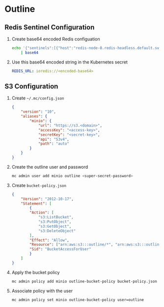 # Outline

## Redis Sentinel Configuration

1. Create base64 encoded Redis configuation
    ```sh
    echo '{"sentinels":[{"host":"redis-node-0.redis-headless.default.svc.cluster.local","port":26379},{"host":"redis-node-1.redis-headless.default.svc.cluster.local","port":26379},{"host":"redis-node-2.redis-headless.default.svc.cluster.local","port":26379}],"name":"redis-master","sentinelPassword":"<redis-sentinel-password>","password":"<redis-password>"}' \
        | base64
    ```

2. Use this base64 encoded string in the Kubernetes secret
    ```yaml
    REDIS_URL: ioredis://<encoded-base64>
    ```

## S3 Configuration

1. Create `~/.mc/config.json`
    ```json
    {
        "version": "10",
        "aliases": {
            "minio": {
                "url": "https://s3.<domain>",
                "accessKey": "<access-key>",
                "secretKey": "<secret-key>",
                "api": "S3v4",
                "path": "auto"
            }
        }
    }
    ```

2. Create the outline user and password
    ```sh
    mc admin user add minio outline <super-secret-password>
    ```

3. Create `bucket-policy.json`
    ```json
    {
        "Version": "2012-10-17",
        "Statement": [
            {
            "Action": [
                "s3:ListBucket",
                "s3:PutObject",
                "s3:GetObject",
                "s3:DeleteObject"
            ],
            "Effect": "Allow",
            "Resource": ["arn:aws:s3:::outline/*", "arn:aws:s3:::outline"],
            "Sid": "BucketAccessForUser"
            }
        ]
    }
    ```

4. Apply the bucket policy
    ```sh
    mc admin policy add minio outline-bucket-policy bucket-policy.json
    ```

5. Associate policy with the user
    ```sh
    mc admin policy set minio outline-bucket-policy user=outline
    ```
